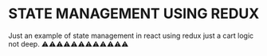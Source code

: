 # STATE MANAGEMENT USING REDUX

Just an example of state management in react using redux
just a cart logic not deep.
⚠⚠⚠⚠⚠⚠⚠⚠⚠⚠⚠⚠
